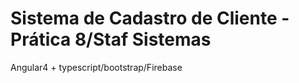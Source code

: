 # Sistema de Cadastro de Cliente - Prática 8/Staf Sistemas
Angular4 + typescript/bootstrap/Firebase
